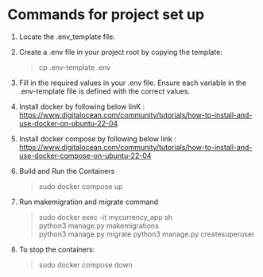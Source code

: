 # Commands for project set up

1. Locate the .env_template file.

2. Create a .env file in your project root by copying the template:
    > cp .env-template .env

3. Fill in the required values in your .env file. Ensure each variable in the .env-template file is defined with the correct values.

4. Install docker by following below linK : 
https://www.digitalocean.com/community/tutorials/how-to-install-and-use-docker-on-ubuntu-22-04

5. Install docker compose by following below link : 
https://www.digitalocean.com/community/tutorials/how-to-install-and-use-docker-compose-on-ubuntu-22-04

6. Build and Run the Containers
    > sudo docker compose up

7. Run makemigration and migrate command
    > sudo docker exec -it mycurrency_app sh  
    > python3 manage.py makemigrations   
    > python3 manage.py migrate
    > python3 manage.py createsuperuser

7. To stop the containers:
    > sudo docker compose down

